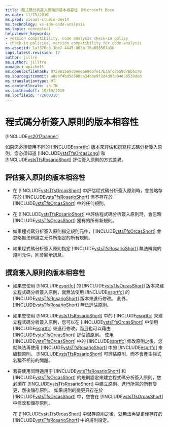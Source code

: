 ```yaml
---
title: 程式碼分析簽入原則的版本相容性 |Microsoft Docs
ms.date: 11/15/2016
ms.prod: visual-studio-dev14
ms.technology: vs-ide-code-analysis
ms.topic: conceptual
helpviewer_keywords:
- version compatibility, code analysis check-in policy
- check-in policies, version compatibility for code analysis
ms.assetid: 1af376e3-3be7-4445-803b-76a858567a5b
caps.latest.revision: 17
author: jillre
ms.author: jillfra
manager: wpickett
ms.openlocfilehash: 075981569cbee05e90afe17b3afc9558d7bbb270
ms.sourcegitcommit: a8e8f4bd5d508da34bbe9f2d4d9fa94da0539de0
ms.translationtype: MT
ms.contentlocale: zh-TW
ms.lasthandoff: 10/19/2019
ms.locfileid: "72609310"
---
```

# <a name="version-compatibility-for-code-analysis-check-in-policies"></a>程式碼分析簽入原則的版本相容性
[!INCLUDE[vs2017banner](../includes/vs2017banner.md)]

如果您必須使用不同的 [!INCLUDE[esprtfc](../includes/esprtfc-md.md)] 版本來評估和撰寫程式碼分析簽入原則，您必須知道 [!INCLUDE[vstsTfsOrcasLong](../includes/vststfsorcaslong-md.md)] 和 [!INCLUDE[vstsTfsRosarioShort](../includes/vststfsrosarioshort-md.md)] 評估簽入原則的方式差異。

## <a name="version-compatibility-for-evaluating-check-in-policies"></a>評估簽入原則的版本相容性

- 在 [!INCLUDE[vstsTfsOrcasShort](../includes/vststfsorcasshort-md.md)] 中評估程式碼分析簽入原則時，會忽略存在於 [!INCLUDE[vstsTfsRosarioShort](../includes/vststfsrosarioshort-md.md)] 但不存在於 [!INCLUDE[vstsTfsOrcasShort](../includes/vststfsorcasshort-md.md)] 中的任何規則。

- 在 [!INCLUDE[vstsTfsRosarioShort](../includes/vststfsrosarioshort-md.md)] 中評估程式碼分析簽入原則時，會忽略 [!INCLUDE[vstsTfsOrcasShort](../includes/vststfsorcasshort-md.md)] 獨有的所有新規則。

- 如果程式碼分析簽入原則指定規則元件，[!INCLUDE[vstsTfsOrcasShort](../includes/vststfsorcasshort-md.md)] 會忽略無法辨識之元件所指定的所有規則。

- 如果程式碼分析簽入原則指定 [!INCLUDE[vstsTfsRosarioShort](../includes/vststfsrosarioshort-md.md)] 無法辨識的規則元件，則會顯示訊息。

## <a name="version-compatibility-for-authoring-check-in-policies"></a>撰寫簽入原則的版本相容性

- 如果您使用 [!INCLUDE[esprtfc](../includes/esprtfc-md.md)] 的 [!INCLUDE[vstsTfsOrcasShort](../includes/vststfsorcasshort-md.md)] 版本來建立程式碼分析簽入原則，就無法使用 [!INCLUDE[esprtfc](../includes/esprtfc-md.md)] 的 [!INCLUDE[vstsTfsRosarioShort](../includes/vststfsrosarioshort-md.md)] 版本來進行修改。 此外，[!INCLUDE[vstsTfsRosarioShort](../includes/vststfsrosarioshort-md.md)] 無法評估原則。

- 如果您使用 [!INCLUDE[vstsTfsRosarioShort](../includes/vststfsrosarioshort-md.md)] 中的 [!INCLUDE[esprtfc](../includes/esprtfc-md.md)] 來建立程式碼分析簽入原則，您可以在 [!INCLUDE[vstsTfsOrcasShort](../includes/vststfsorcasshort-md.md)] 中使用 [!INCLUDE[esprtfc](../includes/esprtfc-md.md)] 來進行修改，而且也可以藉由 [!INCLUDE[vstsTfsOrcasShort](../includes/vststfsorcasshort-md.md)] 評估該原則。 使用 [!INCLUDE[vstsTfsOrcasShort](../includes/vststfsorcasshort-md.md)] 中的 [!INCLUDE[esprtfc](../includes/esprtfc-md.md)] 修改原則之後，您就無法再使用 [!INCLUDE[vstsTfsRosarioShort](../includes/vststfsrosarioshort-md.md)] 中的 [!INCLUDE[esprtfc](../includes/esprtfc-md.md)] 來編輯原則。 [!INCLUDE[vstsTfsRosarioShort](../includes/vststfsrosarioshort-md.md)] 可評估原則，而不會產生強式名稱不相符的問題。

- 若要使用同時適用于 [!INCLUDE[vstsTfsRosarioShort](../includes/vststfsrosarioshort-md.md)] 和 [!INCLUDE[vstsTfsOrcasShort](../includes/vststfsorcasshort-md.md)] 的規則設定來建立程式碼分析簽入原則，您必須在 [!INCLUDE[vstsTfsRosarioShort](../includes/vststfsrosarioshort-md.md)] 中建立原則、進行所需的所有變更，然後儲存原則。 如果規則的變更只存在於 [!INCLUDE[vstsTfsOrcasShort](../includes/vststfsorcasshort-md.md)] 中，您會在 [!INCLUDE[vstsTfsOrcasShort](../includes/vststfsorcasshort-md.md)] 中修改和儲存原則。

     在 [!INCLUDE[vstsTfsOrcasShort](../includes/vststfsorcasshort-md.md)] 中儲存原則之後，就無法再變更僅存在於 [!INCLUDE[vstsTfsRosarioShort](../includes/vststfsrosarioshort-md.md)] 中的規則設定。
